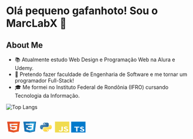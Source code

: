 <h1>Olá pequeno gafanhoto! Sou o MarcLabX 🦗</h1>

<h2>About Me</h2>
<ul>
  <li>📚 Atualmente estudo Web Design e Programação Web na Alura e Udemy.</li>
  <li>🚀 Pretendo fazer faculdade de Engenharia de Software e me tornar um programador Full-Stack!</li>
  <li>🎓 Me formei no Instituto Federal de Rondônia (IFRO) cursando Tecnologia da Informação.</li>
</ul>

![Top Langs](https://github-readme-stats.vercel.app/api/top-langs/?username=anuraghazra&hide_progress=true&hide=glsl,astro,makefile,rust,go)

<div style="display: inline_block"><br>
  <img align="center" alt="Marc-HTML" height="30" width="40" src="https://raw.githubusercontent.com/devicons/devicon/master/icons/html5/html5-original.svg">
  <img align="center" alt="Marc-CSS" height="30" width="40" src="https://raw.githubusercontent.com/devicons/devicon/master/icons/css3/css3-original.svg">
  <img align="center" alt="Marc-Python" height="30" width="40" src="https://raw.githubusercontent.com/devicons/devicon/master/icons/python/python-original.svg">
  <img align="center" alt="Marc-Js" height="30" width="40" src="https://raw.githubusercontent.com/devicons/devicon/master/icons/javascript/javascript-plain.svg">
    <img align="center" alt="Marc-Ts" height="30" width="40" src="https://raw.githubusercontent.com/devicons/devicon/master/icons/typescript/typescript-plain.svg">
</div>
